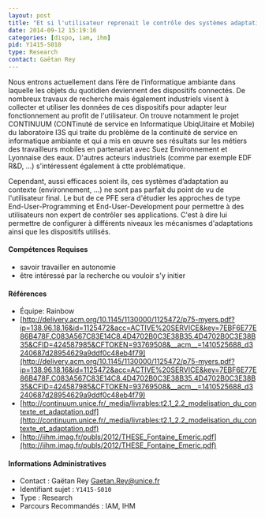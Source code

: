 ```yaml
---
layout: post
title: "Et si l'utilisateur reprenait le contrôle des systèmes adaptatif ?"
date: 2014-09-12 15:19:16
categories: [dispo, iam, ihm]
pid: Y1415-S010
type: Research
contact: Gaëtan Rey
---
```

       
Nous entrons actuellement dans l’ère de l’informatique ambiante dans laquelle les objets du quotidien deviennent des dispositifs connectés. De nombreux travaux de recherche mais également industriels visent à collecter et utiliser les données de ces dispositifs pour adapter leur fonctionnement au profit de l'utilisateur. On trouve notamment le projet CONTINUUM (CONTinuté de service en Informatique UbiqUitaire et Mobile) du laboratoire I3S qui traite du problème de la continuité de service en informatique ambiante et qui a mis en œuvre ses résultats sur les métiers des travailleurs mobiles en partenariat avec Suez Environnement et Lyonnaise des eaux. D'autres acteurs industriels (comme par exemple EDF R&D, ...) s'intéressent également à ctte problématique.

Cependant, aussi efficaces soient ils, ces systèmes d’adaptation au contexte (environnement, ...) ne sont pas parfait du point de vu de l'utilisateur final. Le but de ce PFE sera d'étudier les approches de type End-User-Programming et End-User-Development pour permettre à des utilisateurs non expert  de contrôler ses applications. C'est à dire lui permettre de configurer à différents niveaux les mécanismes d'adaptations ainsi que les dispositifs utilisés.

#### Compétences Requises
- savoir travailler en autonomie
- être intéressé par la recherche ou vouloir s'y initier


#### Références

  * Équipe: Rainbow
  * [http://delivery.acm.org/10.1145/1130000/1125472/p75-myers.pdf?ip=138.96.18.16&id=1125472&acc=ACTIVE%20SERVICE&key=7EBF6E77E86B478F.C083A567C83E14C8.4D4702B0C3E38B35.4D4702B0C3E38B35&CFID=424587985&CFTOKEN=93769508&__acm__=1410525688_d3240687d28954629a9ddf0c48eb4f79](http://delivery.acm.org/10.1145/1130000/1125472/p75-myers.pdf?ip=138.96.18.16&id=1125472&acc=ACTIVE%20SERVICE&key=7EBF6E77E86B478F.C083A567C83E14C8.4D4702B0C3E38B35.4D4702B0C3E38B35&CFID=424587985&CFTOKEN=93769508&__acm__=1410525688_d3240687d28954629a9ddf0c48eb4f79)
  * [http://continuum.unice.fr/_media/livrables:t2.1_2.2_modelisation_du_contexte_et_adaptation.pdf](http://continuum.unice.fr/_media/livrables:t2.1_2.2_modelisation_du_contexte_et_adaptation.pdf)
  * [http://iihm.imag.fr/publs/2012/THESE_Fontaine_Emeric.pdf](http://iihm.imag.fr/publs/2012/THESE_Fontaine_Emeric.pdf)

#### Informations Administratives
  * Contact : Gaëtan Rey <Gaetan.Rey@unice.fr>
  * Identifiant sujet : `Y1415-S010`
  * Type : Research
  * Parcours Recommandés : IAM, IHM
     